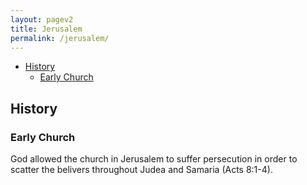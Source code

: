 ```yaml
---
layout: pagev2
title: Jerusalem
permalink: /jerusalem/
---
```

- [History](#history)
  - [Early Church](#early-church)

## History

### Early Church

God allowed the church in Jerusalem to suffer persecution in order to scatter the belivers throughout Judea and Samaria (Acts 8:1-4).
